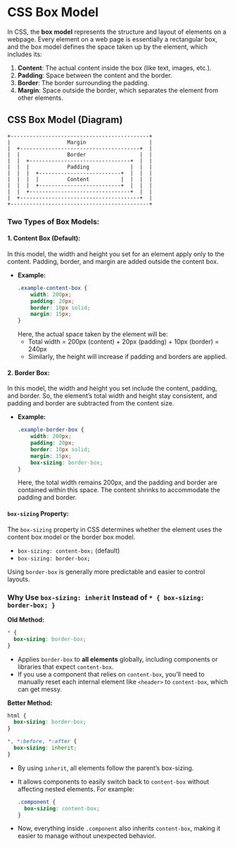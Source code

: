 # CSS Box Model

In CSS, the **box model** represents the structure and layout of elements on a webpage. Every element on a web page is essentially a rectangular box, and the box model defines the space taken up by the element, which includes its:

1. **Content**: The actual content inside the box (like text, images, etc.).
2. **Padding**: Space between the content and the border.
3. **Border**: The border surrounding the padding.
4. **Margin**: Space outside the border, which separates the element from other elements.

## CSS Box Model (Diagram)

```
+--------------------------------------------+
|                  Margin                    |
|  +--------------------------------------+  |
|  |               Border                 |  |
|  |  +--------------------------------+  |  |
|  |  |            Padding             |  |  |
|  |  |  +--------------------------+  |  |  |
|  |  |  |         Content          |  |  |  |
|  |  |  +--------------------------+  |  |  |
|  |  +--------------------------------+  |  |
|  +--------------------------------------+  |
+--------------------------------------------+
```


### Two Types of Box Models:

#### 1. **Content Box** (Default):
In this model, the width and height you set for an element apply only to the content. Padding, border, and margin are added outside the content box.

- **Example:**
  ```css
  .example-content-box {
      width: 200px;
      padding: 20px;
      border: 10px solid;
      margin: 15px;
  }
  ```
  Here, the actual space taken by the element will be:
  - Total width = 200px (content) + 20px (padding) + 10px (border) = 240px
  - Similarly, the height will increase if padding and borders are applied.

#### 2. **Border Box**:
In this model, the width and height you set include the content, padding, and border. So, the element’s total width and height stay consistent, and padding and border are subtracted from the content size.

- **Example:**
  ```css
  .example-border-box {
      width: 200px;
      padding: 20px;
      border: 10px solid;
      margin: 15px;
      box-sizing: border-box;
  }
  ```
  Here, the total width remains 200px, and the padding and border are contained within this space. The content shrinks to accommodate the padding and border.

#### `box-sizing` Property:
The `box-sizing` property in CSS determines whether the element uses the content box model or the border box model.
- `box-sizing: content-box;` (default)
- `box-sizing: border-box;`

Using `border-box` is generally more predictable and easier to control layouts.


### Why Use `box-sizing: inherit` Instead of `* { box-sizing: border-box; }`

**Old Method:**
```css
* {
  box-sizing: border-box;
}
```
- Applies `border-box` to **all elements** globally, including components or libraries that expect `content-box`.
- If you use a component that relies on `content-box`, you’ll need to manually reset each internal element like `<header>` to `content-box`, which can get messy.

**Better Method:**
```css
html {
  box-sizing: border-box;
}

*, *:before, *:after {
  box-sizing: inherit;
}
```
- By using `inherit`, all elements follow the parent’s box-sizing.
- It allows components to easily switch back to `content-box` without affecting nested elements. For example:
  
  ```css
  .component {
    box-sizing: content-box;
  }
  ```

- Now, everything inside `.component` also inherits `content-box`, making it easier to manage without unexpected behavior.


